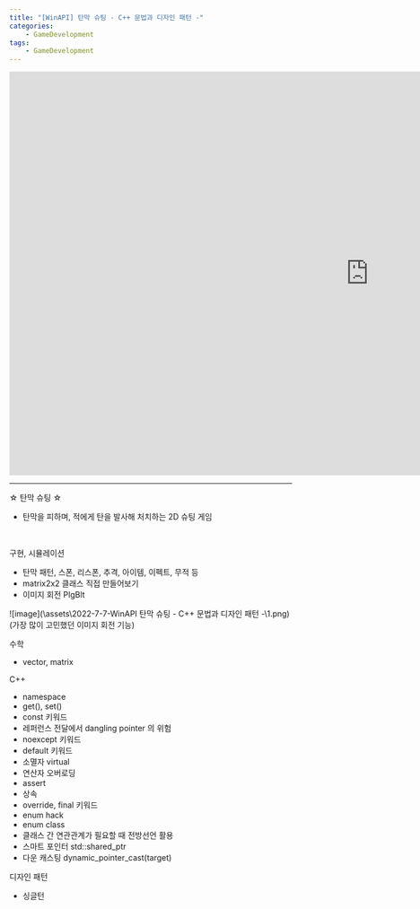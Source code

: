 ```yaml
---
title: "[WinAPI] 탄막 슈팅 - C++ 문법과 디자인 패턴 -"
categories:
    - GameDevelopment
tags:
    - GameDevelopment
---
```


<iframe width="1280" height="720" src="https://www.youtube.com/embed/sMxKsHuLpsE" title="YouTube video player" frameborder="0" allow="accelerometer; autoplay; clipboard-write; encrypted-media; gyroscope; picture-in-picture" allowfullscreen></iframe>

---

☆ 탄막 슈팅 ☆
- 탄막을 피하며, 적에게 탄을 발사해 처치하는 2D 슈팅 게임



<br>

구현, 시뮬레이션
- 탄막 패턴, 스폰, 리스폰, 추격, 아이템, 이펙트, 무적 등
- matrix2x2 클래스 직접 만들어보기
- 이미지 회전 PlgBlt

![image](\assets\2022-7-7-WinAPI 탄막 슈팅 - C++ 문법과 디자인 패턴 -\1.png)
(가장 많이 고민했던 이미지 회전 기능)


수학
- vector, matrix

C++
- namespace
- get(), set()
- const 키워드
- 레퍼런스 전달에서 dangling pointer 의 위험
- noexcept 키워드
- default 키워드
- 소멸자 virtual
- 연산자 오버로딩
- assert
- 상속
- override, final 키워드
- enum hack
- enum class
- 클래스 간 연관관계가 필요할 때 전방선언 활용
- 스마트 포인터 std::shared_ptr<T> 
- 다운 캐스팅 dynamic_pointer_cast<T>(target)

디자인 패턴
- 싱글턴
